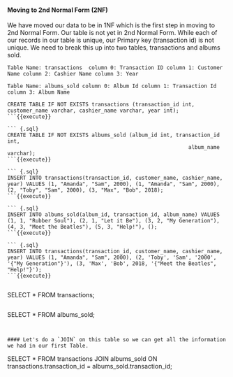 #### Moving to 2nd Normal Form (2NF)
We have moved our data to be in 1NF which is the first step in moving to 2nd Normal Form. Our table is not yet in 2nd Normal Form. While each of our records in our table is unique, our Primary key (transaction id) is not unique. We need to break this up into two tables, transactions and albums sold. 

`Table Name: transactions 
column 0: Transaction ID
column 1: Customer Name
column 2: Cashier Name
column 3: Year `

`Table Name: albums_sold
column 0: Album Id
column 1: Transaction Id
column 3: Album Name` 

``` {.sql}
CREATE TABLE IF NOT EXISTS transactions (transaction_id int, customer_name varchar, cashier_name varchar, year int);
```{{execute}}

``` {.sql}
CREATE TABLE IF NOT EXISTS albums_sold (album_id int, transaction_id int, 
                                                          album_name varchar);
```{{execute}}

``` {.sql}
INSERT INTO transactions(transaction_id, customer_name, cashier_name, year) VALUES (1, "Amanda", "Sam", 2000), (1, "Amanda", "Sam", 2000), (2, "Toby", "Sam", 2000), (3, "Max", "Bob", 2018);
```{{execute}}

``` {.sql}
INSERT INTO albums_sold(album_id, transaction_id, album_name) VALUES (1, 1, "Rubber Soul"), (2, 1, "Let it Be"), (3, 2, "My Generation"), (4, 3, "Meet the Beatles"), (5, 3, "Help!"), ();
```{{execute}}

``` {.sql}
INSERT INTO transactions(transaction_id, customer_name, cashier_name, year) VALUES (1, "Amanda", "Sam", 2000), (2, 'Toby', 'Sam', '2000', '{"My Generation"}'), (3, 'Max', 'Bob', 2018, '{"Meet the Beatles", "Help!"}');
```{{execute}}


```
SELECT * FROM transactions;
```{{execute}}

```
SELECT * FROM albums_sold;
```{{execute}}


#### Let's do a `JOIN` on this table so we can get all the information we had in our first Table. 

```
SELECT * FROM transactions JOIN albums_sold ON transactions.transaction_id = albums_sold.transaction_id;
```{{execute}}


